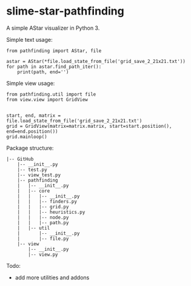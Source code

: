 # slime-star-pathfinding

A simple AStar visualizer in Python 3.

Simple text usage:

    from pathfinding import AStar, file

    astar = AStar(*file.load_state_from_file('grid_save_2_21x21.txt'))
    for path in astar.find_path_iter():
        print(path, end='')
        
Simple view usage:

    from pathfinding.util import file
    from view.view import GridView


    start, end, matrix = file.load_state_from_file('grid_save_2_21x21.txt')
    grid = GridView(matrix=matrix.matrix, start=start.position(), end=end.position())
    grid.mainloop()
    
Package structure:

    |-- GitHub
        |-- __init__.py
        |-- test.py
        |-- view_test.py
        |-- pathfinding
        |   |-- __init__.py
        |   |-- core
        |   |   |-- __init__.py
        |   |   |-- finders.py
        |   |   |-- grid.py
        |   |   |-- heuristics.py
        |   |   |-- node.py
        |   |   |-- path.py
        |   |-- util
        |       |-- __init__.py
        |       |-- file.py
        |-- view
            |-- __init__.py
            |-- view.py



Todo:
 - add more utilities and addons
